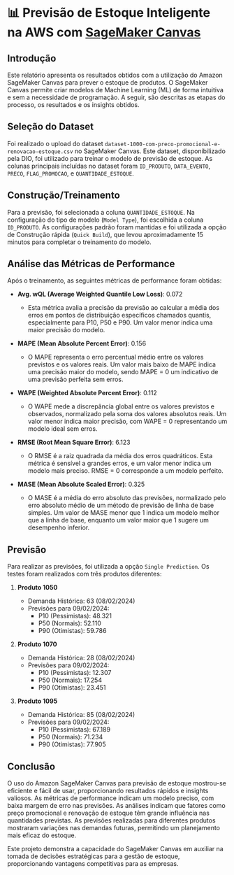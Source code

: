 # 📊 Previsão de Estoque Inteligente na AWS com [SageMaker Canvas](https://aws.amazon.com/pt/sagemaker/canvas/)

## Introdução

Este relatório apresenta os resultados obtidos com a utilização do Amazon SageMaker Canvas para prever o estoque de produtos. O SageMaker Canvas permite criar modelos de Machine Learning (ML) de forma intuitiva e sem a necessidade de programação. A seguir, são descritas as etapas do processo, os resultados e os insights obtidos.

## Seleção do Dataset

Foi realizado o upload do dataset `dataset-1000-com-preco-promocional-e-renovacao-estoque.csv` no SageMaker Canvas. Este dataset, disponibilizado pela DIO, foi utilizado para treinar o modelo de previsão de estoque. As colunas principais incluídas no dataset foram `ID_PRODUTO`, `DATA_EVENTO`, `PRECO`, `FLAG_PROMOCAO`, e `QUANTIDADE_ESTOQUE`.

## Construção/Treinamento

Para a previsão, foi selecionada a coluna `QUANTIDADE_ESTOQUE`. Na configuração do tipo de modelo (`Model Type`), foi escolhida a coluna `ID_PRODUTO`. As configurações padrão foram mantidas e foi utilizada a opção de Construção rápida (`Quick Build`), que levou aproximadamente 15 minutos para completar o treinamento do modelo.

## Análise das Métricas de Performance

Após o treinamento, as seguintes métricas de performance foram obtidas:

- **Avg. wQL (Average Weighted Quantile Low Loss)**: 0.072
  - Esta métrica avalia a precisão da previsão ao calcular a média dos erros em pontos de distribuição específicos chamados quantis, especialmente para P10, P50 e P90. Um valor menor indica uma maior precisão do modelo.

- **MAPE (Mean Absolute Percent Error)**: 0.156
  - O MAPE representa o erro percentual médio entre os valores previstos e os valores reais. Um valor mais baixo de MAPE indica uma precisão maior do modelo, sendo MAPE = 0 um indicativo de uma previsão perfeita sem erros.

- **WAPE (Weighted Absolute Percent Error)**: 0.112
  - O WAPE mede a discrepância global entre os valores previstos e observados, normalizado pela soma dos valores absolutos reais. Um valor menor indica maior precisão, com WAPE = 0 representando um modelo ideal sem erros.

- **RMSE (Root Mean Square Error)**: 6.123
  - O RMSE é a raiz quadrada da média dos erros quadráticos. Esta métrica é sensível a grandes erros, e um valor menor indica um modelo mais preciso. RMSE = 0 corresponde a um modelo perfeito.

- **MASE (Mean Absolute Scaled Error)**: 0.325
  - O MASE é a média do erro absoluto das previsões, normalizado pelo erro absoluto médio de um método de previsão de linha de base simples. Um valor de MASE menor que 1 indica um modelo melhor que a linha de base, enquanto um valor maior que 1 sugere um desempenho inferior.

## Previsão

Para realizar as previsões, foi utilizada a opção `Single Prediction`. Os testes foram realizados com três produtos diferentes:

1. **Produto 1050**
   - Demanda Histórica: 63 (08/02/2024)
   - Previsões para 09/02/2024:
     - P10 (Pessimistas): 48.321
     - P50 (Normais): 52.110
     - P90 (Otimistas): 59.786

2. **Produto 1070**
   - Demanda Histórica: 28 (08/02/2024)
   - Previsões para 09/02/2024:
     - P10 (Pessimistas): 12.307
     - P50 (Normais): 17.254
     - P90 (Otimistas): 23.451

3. **Produto 1095**
   - Demanda Histórica: 85 (08/02/2024)
   - Previsões para 09/02/2024:
     - P10 (Pessimistas): 67.189
     - P50 (Normais): 71.234
     - P90 (Otimistas): 77.905

## Conclusão

O uso do Amazon SageMaker Canvas para previsão de estoque mostrou-se eficiente e fácil de usar, proporcionando resultados rápidos e insights valiosos. As métricas de performance indicam um modelo preciso, com baixa margem de erro nas previsões. As análises indicam que fatores como preço promocional e renovação de estoque têm grande influência nas quantidades previstas. As previsões realizadas para diferentes produtos mostraram variações nas demandas futuras, permitindo um planejamento mais eficaz do estoque.

Este projeto demonstra a capacidade do SageMaker Canvas em auxiliar na tomada de decisões estratégicas para a gestão de estoque, proporcionando vantagens competitivas para as empresas.
